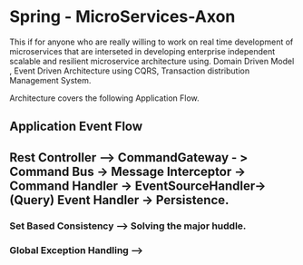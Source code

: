# Spring - MicroServices-Axon

This if for anyone who are really willing to work on real time development of microservices that
are interseted in developing enterprise independent scalable and resilient microservice architecture using.
Domain Driven Model , Event Driven Architecture using CQRS, Transaction distribution Management System.

Architecture covers the following Application Flow.
## Application Event Flow 
## Rest Controller --> CommandGateway - > Command Bus -> Message Interceptor -> Command Handler -> EventSourceHandler-> (Query) Event Handler -> Persistence.

### Set Based Consistency --> Solving the major huddle.
### Global Exception Handling --> 


